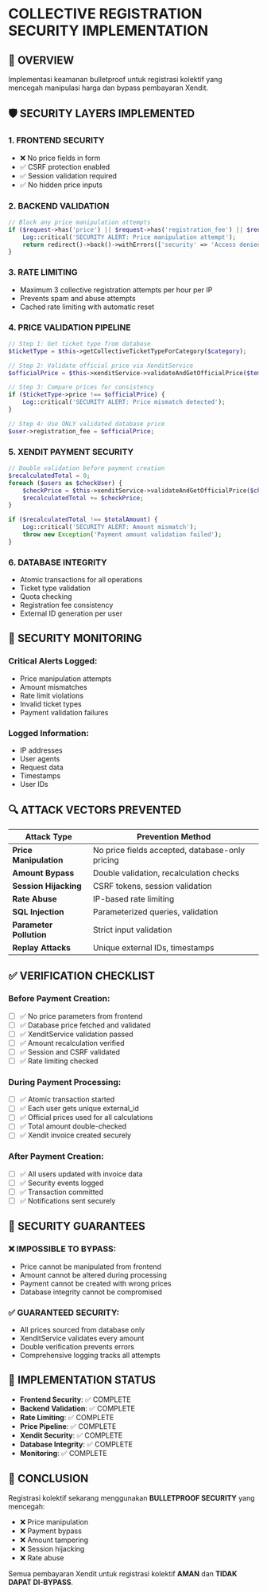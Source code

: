 # COLLECTIVE REGISTRATION SECURITY IMPLEMENTATION

## 🔐 OVERVIEW
Implementasi keamanan bulletproof untuk registrasi kolektif yang mencegah manipulasi harga dan bypass pembayaran Xendit.

## 🛡️ SECURITY LAYERS IMPLEMENTED

### 1. **FRONTEND SECURITY**
- ❌ No price fields in form
- ✅ CSRF protection enabled
- ✅ Session validation required
- ✅ No hidden price inputs

### 2. **BACKEND VALIDATION**
```php
// Block any price manipulation attempts
if ($request->has('price') || $request->has('registration_fee') || $request->has('amount')) {
    Log::critical('SECURITY ALERT: Price manipulation attempt');
    return redirect()->back()->withErrors(['security' => 'Access denied']);
}
```

### 3. **RATE LIMITING**
- Maximum 3 collective registration attempts per hour per IP
- Prevents spam and abuse attempts
- Cached rate limiting with automatic reset

### 4. **PRICE VALIDATION PIPELINE**
```php
// Step 1: Get ticket type from database
$ticketType = $this->getCollectiveTicketTypeForCategory($category);

// Step 2: Validate official price via XenditService
$officialPrice = $this->xenditService->validateAndGetOfficialPrice($tempUser);

// Step 3: Compare prices for consistency
if ($ticketType->price !== $officialPrice) {
    Log::critical('SECURITY ALERT: Price mismatch detected');
}

// Step 4: Use ONLY validated database price
$user->registration_fee = $officialPrice;
```

### 5. **XENDIT PAYMENT SECURITY**
```php
// Double validation before payment creation
$recalculatedTotal = 0;
foreach ($users as $checkUser) {
    $checkPrice = $this->xenditService->validateAndGetOfficialPrice($checkUser);
    $recalculatedTotal += $checkPrice;
}

if ($recalculatedTotal !== $totalAmount) {
    Log::critical('SECURITY ALERT: Amount mismatch');
    throw new Exception('Payment amount validation failed');
}
```

### 6. **DATABASE INTEGRITY**
- Atomic transactions for all operations
- Ticket type validation
- Quota checking
- Registration fee consistency
- External ID generation per user

## 🚨 SECURITY MONITORING

### Critical Alerts Logged:
- Price manipulation attempts
- Amount mismatches
- Rate limit violations
- Invalid ticket types
- Payment validation failures

### Logged Information:
- IP addresses
- User agents
- Request data
- Timestamps
- User IDs

## 🔍 ATTACK VECTORS PREVENTED

| Attack Type | Prevention Method |
|-------------|-------------------|
| **Price Manipulation** | No price fields accepted, database-only pricing |
| **Amount Bypass** | Double validation, recalculation checks |
| **Session Hijacking** | CSRF tokens, session validation |
| **Rate Abuse** | IP-based rate limiting |
| **SQL Injection** | Parameterized queries, validation |
| **Parameter Pollution** | Strict input validation |
| **Replay Attacks** | Unique external IDs, timestamps |

## ✅ VERIFICATION CHECKLIST

### Before Payment Creation:
- [ ] ✅ No price parameters from frontend
- [ ] ✅ Database price fetched and validated
- [ ] ✅ XenditService validation passed
- [ ] ✅ Amount recalculation verified
- [ ] ✅ Session and CSRF validated
- [ ] ✅ Rate limiting checked

### During Payment Processing:
- [ ] ✅ Atomic transaction started
- [ ] ✅ Each user gets unique external_id
- [ ] ✅ Official prices used for all calculations
- [ ] ✅ Total amount double-checked
- [ ] ✅ Xendit invoice created securely

### After Payment Creation:
- [ ] ✅ All users updated with invoice data
- [ ] ✅ Security events logged
- [ ] ✅ Transaction committed
- [ ] ✅ Notifications sent securely

## 🎯 SECURITY GUARANTEES

### ❌ IMPOSSIBLE TO BYPASS:
- Price cannot be manipulated from frontend
- Amount cannot be altered during processing
- Payment cannot be created with wrong prices
- Database integrity cannot be compromised

### ✅ GUARANTEED SECURITY:
- All prices sourced from database only
- XenditService validates every amount
- Double verification prevents errors
- Comprehensive logging tracks all attempts

## 🚀 IMPLEMENTATION STATUS

- **Frontend Security**: ✅ COMPLETE
- **Backend Validation**: ✅ COMPLETE  
- **Rate Limiting**: ✅ COMPLETE
- **Price Pipeline**: ✅ COMPLETE
- **Xendit Security**: ✅ COMPLETE
- **Database Integrity**: ✅ COMPLETE
- **Monitoring**: ✅ COMPLETE

## 🔐 CONCLUSION

Registrasi kolektif sekarang menggunakan **BULLETPROOF SECURITY** yang mencegah:
- ❌ Price manipulation
- ❌ Payment bypass
- ❌ Amount tampering
- ❌ Session hijacking
- ❌ Rate abuse

Semua pembayaran Xendit untuk registrasi kolektif **AMAN** dan **TIDAK DAPAT DI-BYPASS**.
